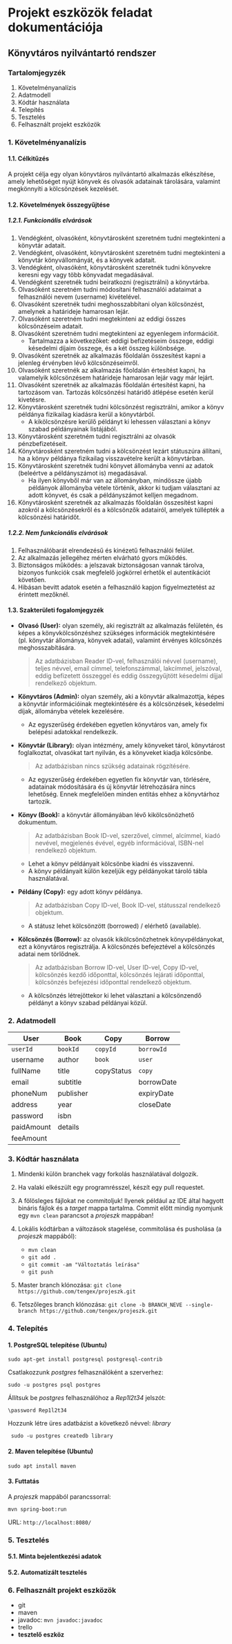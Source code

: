 # Projekt eszközök feladat dokumentációja
## Könyvtáros nyilvántartó rendszer

### Tartalomjegyzék
1. Követelményanalízis
2. Adatmodell
3. Kódtár használata
4. Telepítés
5. Tesztelés
6. Felhasznált projekt eszközök


### 1. Követelményanalízis

#### 1.1. Célkitűzés

A projekt célja egy olyan könyvtáros nyilvántartó alkalmazás elkészítése, amely lehetőséget nyújt könyvek és olvasók adatainak tárolására, valamint megkönnyíti a kölcsönzések kezelését.

#### 1.2. Követelmények összegyűjtése

##### 1.2.1. Funkcionális elvárások

1. Vendégként, olvasóként, könyvtárosként szeretném tudni megtekinteni a könyvtár adatait.
2. Vendégként, olvasóként, könyvtárosként szeretném tudni megtekinteni a könyvtár könyvállományát, és a könyvek adatait.
3. Vendégként, olvasóként, könyvtárosként szeretnék tudni könyvekre keresni egy vagy több könyvadat megadásával.
4. Vendégként szeretnék tudni beiratkozni (regisztrálni) a könyvtárba.
5. Olvasóként szeretném tudni módosítani felhasználói adataimat a felhasználói nevem (username) kivételével.
6. Olvasóként szeretnék tudni meghosszabbítani olyan kölcsönzést, amelynek a határideje hamarosan lejár.
7. Olvasóként szeretném tudni megtekinteni az eddigi összes kölcsönzéseim adatait.
8. Olvasóként szeretném tudni megtekinteni az egyenlegem információit.
	- Tartalmazza a következőket: eddigi befizetéseim összege, eddigi késedelmi díjaim összege, és a két összeg különbsége.
9. Olvasóként szeretnék az alkalmazás főoldalán összesítést kapni a jelenleg érvényben lévő kölcsönzéseimről.
10. Olvasóként szeretnék az alkalmazás főoldalán értesítést kapni, ha valamelyik kölcsönzésem határideje hamarosan lejár vagy már lejárt.
11. Olvasóként szeretnék az alkalmazás főoldalán értesítést kapni, ha tartozásom van. Tartozás kölcsönzési határidő átlépése esetén kerül kivetésre.
12. Könyvtárosként szeretnék tudni kölcsönzést regisztrálni, amikor a könyv példánya fizikailag kiadásra kerül a könyvtárból.
	- A kikölcsönzésre kerülő példányt ki lehessen választani a könyv szabad példányainak listájából. 
13. Könyvtárosként szeretném tudni regisztrálni az olvasók pénzbefizetéseit.
14. Könyvtárosként szeretném tudni a kölcsönzést lezárt státuszúra állítani, ha a könyv példánya fizikailag visszavételre került a könyvtárban.
15. Könyvtárosként szeretnék tudni könyvet állományba venni az adatok (beleértve a példányszámot is) megadásával.
	- Ha ilyen könyvből már van az állományban, mindössze újabb példányok állományba vétele történik, akkor ki tudjam választani az adott könyvet, és csak a példányszámot kelljen megadnom.
16. Könyvtárosként szeretnék az alkalmazás főoldalán összesítést kapni azokról a kölcsönzésekről és a kölcsönzők adatairól, amelyek túllépték a kölcsönzési határidőt.

##### 1.2.2. Nem funkcionális elvárások

1. Felhasználóbarát elrendezésű és kinézetű felhasználói felület.
2. Az alkalmazás jellegéhez mérten elvárható gyors működés.
3. Biztonságos működés: a jelszavak biztonságosan vannak tárolva, bizonyos funkciók csak megfelelő jogkörrel érhetők el autentikációt követően.
4. Hibásan bevitt adatok esetén a felhasználó kapjon figyelmeztetést az érintett mezőknél.

#### 1.3. Szakterületi fogalomjegyzék

- **Olvasó (User):** olyan személy, aki regisztrált az alkalmazás felületén, és képes a könyvkölcsönzéshez szükséges információk megtekintésére (pl. könyvtár állománya, könyvek adatai), valamint érvényes kölcsönzés meghosszabítására.
	> Az adatbázisban Reader ID-vel, felhasználói névvel (username), teljes névvel, email címmel, telefonszámmal, lakcímmel, jelszóval, eddig befizetett összeggel és eddig összegyűjtött késedelmi díjjal rendelkező objektum.
	
- **Könyvtáros (Admin):** olyan személy, aki a könyvtár alkalmazottja, képes a könyvtár információinak megtekintésére és a kölcsönzések, késedelmi díjak, állományba vételek kezelésére.
	- Az egyszerűség érdekében egyetlen könyvtáros van, amely fix belépési adatokkal rendelkezik.
- **Könyvtár (Library):** olyan intézmény, amely könyveket tárol, könyvtárost foglalkoztat, olvasókat tart nyilván, és a könyveket kiadja kölcsönbe.
	> Az adatbázisban nincs szükség adatainak rögzítésére.
	
	- Az egyszerűség érdekében egyetlen fix könyvtár van, törlésére, adatainak módosítására és új könyvtár létrehozására nincs lehetőség. Ennek megfelelően minden entitás ehhez a könyvtárhoz tartozik.
- **Könyv (Book):** a könyvtár állományában lévő kikölcsönözhető dokumentum.
	> Az adatbázisban Book ID-vel, szerzővel, címmel, alcímmel, kiadó nevével, megjelenés évével, egyéb információval, ISBN-nel rendelkező objektum.
	
	- Lehet a könyv példányait kölcsönbe kiadni és visszavenni.
	- A könyv példányait külön kezeljük egy példányokat tároló tábla használatával.
- **Példány (Copy):** egy adott könyv példánya.
	> Az adatbázisban Copy ID-vel, Book ID-vel, státusszal rendelkező objektum.
	
	- A státusz lehet kölcsönzött (borrowed) / elérhető (available).
- **Kölcsönzés (Borrow):** az olvasók kikölcsönözhetnek könyvpéldányokat, ezt a könyvtáros regisztrálja. A kölcsönzés befejeztével a kölcsönzés adatai nem törlődnek.
	> Az adatbázisban Borrow ID-vel, User ID-vel, Copy ID-vel, kölcsönzés kezdő időponttal, kölcsönzés lejárati időponttal, kölcsönzés befejezési időponttal rendelkező objektum.
	
	- A kölcsönzés létrejöttekor ki lehet választani a kölcsönzendő példányt a könyv szabad példányai közül.

### 2. Adatmodell

| User      | Book      | Copy       | Borrow     |
| --------- | ----------| -------    | ---------- |
|`userId`   |`bookId`   |`copyId`    |`borrowId`  |
| username  | author    |`book`      |`user`      |
| fullName  | title     | copyStatus |`copy`      |
| email     | subtitle  |            | borrowDate |
| phoneNum  | publisher |            | expiryDate |
| address   | year      |            | closeDate  |
| password  | isbn      |            |            |
| paidAmount| details   |            |            |
| feeAmount |           |            |            |

### 3. Kódtár használata
1. Mindenki külön branchek vagy forkolás használatával dolgozik.
2. Ha valaki elkészült egy programrésszel, készít egy pull requestet.
3. A fölösleges fájlokat ne commitoljuk! Ilyenek például az IDE által hagyott bináris fájlok és a *target* mappa tartalma. Commit előtt mindig nyomjunk egy ``` mvn clean ``` parancsot a  *projeszk* mappában!
4. Lokális kódtárban a változások stagelése, commitolása és pusholása (a *projeszk* mappából):
	- ``` mvn clean ```
	- ``` git add . ```
	- ``` git commit -am "Változtatás leírása" ```
	- ``` git push ```
5. Master branch klónozása:
``` git clone https://github.com/tengex/projeszk.git ```

6. Tetszőleges branch klónozása:
``` git clone -b BRANCH_NEVE --single-branch https://github.com/tengex/projeszk.git ```

### 4. Telepítés
#### 1. PostgreSQL telepítése (Ubuntu)
``` sudo apt-get install postgresql postgresql-contrib ```

Csatlakozzunk *postgres* felhasználóként a szerverhez:

``` sudo -u postgres psql postgres ```

Állítsuk be *postgres* felhasználóhoz a *Rep1l2t34* jelszót:

``` \password Rep1l2t34 ```

Hozzunk létre üres adatbázist a következő névvel: *library*

```  sudo -u postgres createdb library ```

#### 2. Maven telepítése (Ubuntu)
``` sudo apt install maven ```

#### 3. Futtatás

A *projeszk* mappából parancssorral:

``` mvn spring-boot:run ```

URL: ```http://localhost:8080/```

### 5. Tesztelés

#### 5.1. Minta bejelentkezési adatok

#### 5.2. Automatizált tesztelés

### 6. Felhasznált projekt eszközök
- git
- maven
- javadoc: ``` mvn javadoc:javadoc ```
- trello
- **tesztelő eszköz**